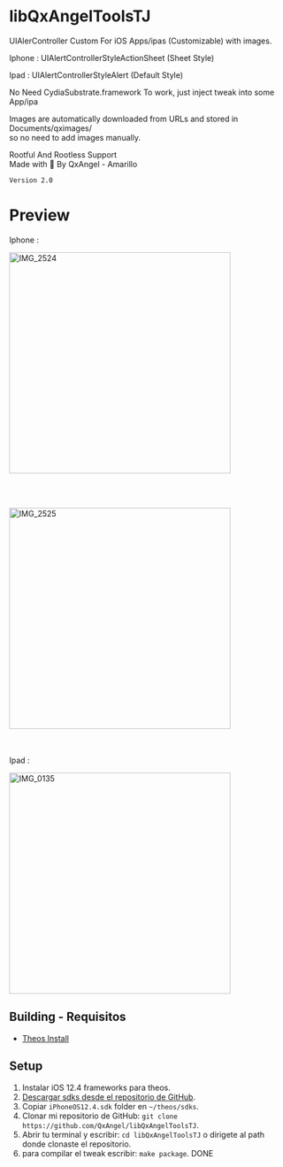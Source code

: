 # libQxAngelToolsTJ
UIAlerController Custom For iOS Apps/ipas (Customizable) with images.

Iphone : UIAlertControllerStyleActionSheet (Sheet Style) 

Ipad : UIAlertControllerStyleAlert (Default Style)

No Need CydiaSubstrate.framework To work, just inject tweak into some App/ipa

Images are automatically downloaded from URLs and stored in Documents/qximages/  
so no need to add images manually.

Rootful And Rootless Support  
Made with 💙 By QxAngel - Amarillo 

`Version 2.0`

# Preview
Iphone : 

<img src="https://github.com/user-attachments/assets/9617fbde-d723-42fa-ab9c-8a2403b06875" alt="IMG_2524" width="400">

<br><br>

<img src="https://github.com/user-attachments/assets/0dad1a1b-39d8-438e-a2c9-c4574923c95c" alt="IMG_2525" width="400">

<br><br>
Ipad :

<img src="https://github.com/user-attachments/assets/86094d93-b901-4840-a845-399ff70b52c0" alt="IMG_0135" width="400">



## Building - Requisitos
- [Theos Install](https://theos.dev/docs/installation)


## Setup
1. Instalar iOS 12.4 frameworks para theos.
  1. [Descargar sdks desde el repositorio de GitHub](https://github.com/theos/sdks).
   2. Copiar `iPhoneOS12.4.sdk` folder en `~/theos/sdks`.
2. Clonar mi repositorio de GitHub: `git clone https://github.com/QxAngel/libQxAngelToolsTJ`.
3. Abrir tu terminal y escribir: `cd libQxAngelToolsTJ` o dirigete al path donde clonaste el repositorio.
4. para compilar el tweak escribir: `make package`. 
DONE 
